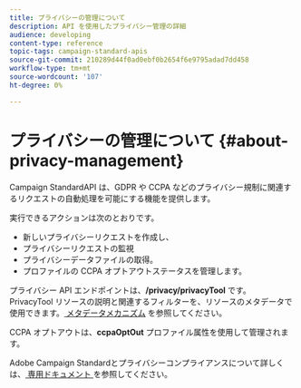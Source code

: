 ```yaml
---
title: プライバシーの管理について
description: API を使用したプライバシー管理の詳細
audience: developing
content-type: reference
topic-tags: campaign-standard-apis
source-git-commit: 210289d44f0ad0ebf0b2654f6e9795adad7dd458
workflow-type: tm+mt
source-wordcount: '107'
ht-degree: 0%

---
```



# プライバシーの管理について {#about-privacy-management}

Campaign StandardAPI は、GDPR や CCPA などのプライバシー規制に関連するリクエストの自動処理を可能にする機能を提供します。

実行できるアクションは次のとおりです。

* 新しいプライバシーリクエストを作成し、
* プライバシーリクエストの監視
* プライバシーデータファイルの取得。
* プロファイルの CCPA オプトアウトステータスを管理します。

プライバシー API エンドポイントは、**/privacy/privacyTool** です。 PrivacyTool リソースの説明と関連するフィルターを、リソースのメタデータで使用できます。 [&#x200B; メタデータメカニズム &#x200B;](../../api/using/metadata-mechanism.md) を参照してください。

CCPA オプトアウトは、**ccpaOptOut** プロファイル属性を使用して管理されます。

Adobe Campaign Standardとプライバシーコンプライアンスについて詳しくは、[&#x200B; 専用ドキュメント &#x200B;](../../start/using/privacy-requests.md) を参照してください。

